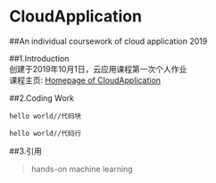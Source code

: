 # CloudApplication  
##An individual coursework of cloud application 2019  

##1.Introduction  
创建于2019年10月1日，云应用课程第一次个人作业  
课程主页: [Homepage of CloudApplication](https://secure.ecs.soton.ac.uk/module/1920/COMP6244/38703/)  

##2.Coding Work  
```
hello world//代码块
```
`hello world//代码行`  

##3.引用  
> hands-on machine learning

